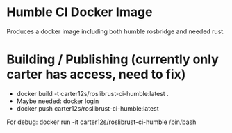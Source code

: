 # Humble CI Docker Image
Produces a docker image including both humble rosbridge and needed rust.

# Building / Publishing (currently only carter has access, need to fix)
- docker build -t carter12s/roslibrust-ci-humble:latest .
- Maybe needed: docker login
- docker push carter12s/roslibrust-ci-humble:latest

For debug:
docker run -it carter12s/roslibrust-ci-humble /bin/bash